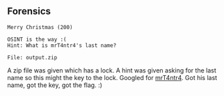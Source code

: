 ## Forensics

```
Merry Christmas (200)

OSINT is the way :(
Hint: What is mrT4ntr4's last name?

File: output.zip
```
A zip file was given which has a lock. A hint was given asking for the last name so this might the key to the lock. Googled for [mrT4ntr4](https://www.google.co.in/search?q=mrT4ntr4). Got his last name, got the key, got the flag. :)